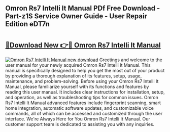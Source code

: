 ## Omron Rs7 Intelli It Manual PDf Free Download - Part-z1S Service Owner Guide - User Repair Edition eDT7n

# <h2><a href="http://cf25317.oget.top/?id=Omron+Rs7+Intelli+It+Manual">🔗Download New 👉🔴 Omron Rs7 Intelli It Manual</a></h2>

[![Omron Rs7 Intelli It Manual new download](https://i.imgur.com/5g1atiW.png)](http://cf25317.oget.top/?id=Omron+Rs7+Intelli+It+Manual)
Greetings and welcome to the user manual for your newly acquired Omron Rs7 Intelli It Manual. This manual is specifically designed to help you get the most out of your product by providing a thorough explanation of its features, setup, usage, maintenance, and problem-solving. Before using your Omron Rs7 Intelli It Manual, please familiarize yourself with its functions and features by reading this user manual. It includes clear instructions for installation, setup, and operation, as well as troubleshooting tips for common issues. Omron Rs7 Intelli It Manual advanced features include fingerprint scanning, smart home integration, automatic software updates, and customizable voice commands, all of which can be accessed and customized through the user interface. We're Always Here for You Omron Rs7 Intelli It Manual. Our customer support team is dedicated to assisting you with any inquiries.
